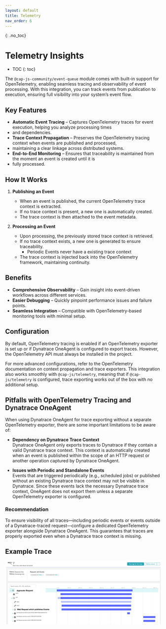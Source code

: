 ```yaml
---
layout: default
title: Telemetry
nav_order: 6
---
```


<!-- prettier-ignore-start -->

{: .no_toc}

# Telemetry Insights

<!-- prettier-ignore -->

- TOC
{: toc}

<!-- prettier-ignore-end -->

The `@cap-js-community/event-queue` module comes with built-in support for OpenTelemetry, enabling seamless tracing and
observability of event processing. With this integration, you can track events from publication to execution, ensuring
full visibility into your system’s event flow.

## Key Features

- **Automatic Event Tracing** – Captures OpenTelemetry traces for event execution, helping you analyze processing times
- and dependencies.
- **Trace Context Propagation** – Preserves the OpenTelemetry tracing context when events are published and processed,
- maintaining a clear linkage across distributed systems.
- **End-to-End Monitoring** – Ensures that traceability is maintained from the moment an event is created until it is
- fully processed.

## How It Works

1. **Publishing an Event**

   - When an event is published, the current OpenTelemetry trace context is extracted.
   - If no trace context is present, a new one is automatically created.
   - The trace context is then attached to the event metadata.

2. **Processing an Event**
   - Upon processing, the previously stored trace context is retrieved.
   - If no trace context exists, a new one is generated to ensure traceability.
     - Periodic Events never have a existing trace context
   - The trace context is injected back into the OpenTelemetry framework, maintaining continuity.

## Benefits

- **Comprehensive Observability** – Gain insight into event-driven workflows across different services.
- **Easier Debugging** – Quickly pinpoint performance issues and failure points.
- **Seamless Integration** – Compatible with OpenTelemetry-based monitoring tools with minimal setup.

## Configuration

By default, OpenTelemetry tracing is enabled if an OpenTelemetry exporter is set up or if Dynatrace OneAgent is
configured to export traces. However, the OpenTelemetry API must always be installed in the project.

For more advanced configurations, refer to the OpenTelemetry documentation on context propagation and trace exporters.
This integration also works smoothly with `@cap-js/telemetry`, meaning that if `@cap-js/telemetry` is configured,
trace exporting works out of the box with no additional setup.

## Pitfalls with OpenTelemetry Tracing and Dynatrace OneAgent

When using Dynatrace OneAgent for trace exporting without a separate OpenTelemetry exporter, there are some important
limitations to be aware of:

- **Dependency on Dynatrace Trace Context**  
  Dynatrace OneAgent only exports traces to Dynatrace if they contain a valid Dynatrace trace context. This context is
  automatically created when an event is published within the scope of an HTTP request or another operation captured by
  Dynatrace OneAgent.

- **Issues with Periodic and Standalone Events**  
  Events that are triggered periodically (e.g., scheduled jobs) or published without an existing Dynatrace trace context
  may not be visible in Dynatrace. Since these events lack the necessary Dynatrace trace context, OneAgent does not
  export them unless a separate OpenTelemetry exporter is configured.

### Recommendation

To ensure visibility of all traces—including periodic events or events outside of a Dynatrace-traced request—configure
a dedicated OpenTelemetry exporter alongside Dynatrace OneAgent. This guarantees that traces are properly exported even
when a Dynatrace trace context is missing.

## Example Trace

![Example Trace](img_1.png)
